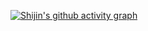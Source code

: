 
[![Shijin's github activity graph](https://github-readme-activity-graph.vercel.app/graph?username=sj-shijin&theme=github-compact)](https://github.com/ashutosh00710/github-readme-activity-graph)

<!--
**sj-shijin/sj-shijin** is a ✨ _special_ ✨ repository because its `README.md` (this file) appears on your GitHub profile.

Here are some ideas to get you started:

- 🔭 I’m currently working on ...
- 🌱 I’m currently learning ...
- 👯 I’m looking to collaborate on ...
- 🤔 I’m looking for help with ...
- 💬 Ask me about ...
- 📫 How to reach me: ...
- 😄 Pronouns: ...
- ⚡ Fun fact: ...
-->
